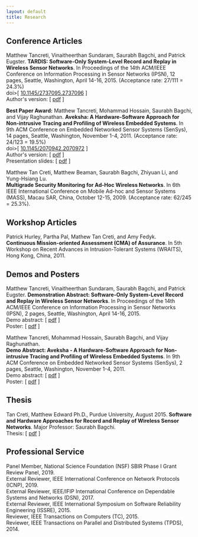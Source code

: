 ```yaml
---
layout: default
title: Research
---
```


Conference Articles
-------------------

Matthew Tancreti, Vinaitheerthan Sundaram, Saurabh Bagchi, and Patrick Eugster.
**TARDIS: Software-Only System-Level Record and Replay in Wireless Sensor Networks**.
In Proceedings of the 14th ACM/IEEE Conference on Information Processing in Sensor Networks (IPSN),
12 pages, Seattle, Washington, April 14-16, 2015.
(Acceptance rate: 27/111 = 24.3%)  
doi>\[ [10.1145/2737095.2737096](http://dx.doi.org/10.1145/2737095.2737096) \]  
Author's version: \[ [pdf](documents/tardis-ipsn2015-author.pdf) \]  

**Best Paper Award:** Matthew Tancreti, Mohammad Hossain, Saurabh Bagchi, and Vijay Raghunathan.
**Aveksha: A Hardware-Software Approach for Non-intrusive Tracing and Profiling of Wireless Embedded Systems**.
In 9th ACM Conference on Embedded Networked Sensor Systems (SenSys),
14 pages, Seattle, Washington, November 1-4, 2011.
(Acceptance rate: 24/123 = 19.5%)  
doi>\[ [10.1145/2070942.2070972](http://dx.doi.org/10.1145/2070942.2070972) \]  
Author's version: \[ [pdf](documents/aveksha-sensys2011-author.pdf) \]  
Presentation slides: \[ [pdf](documents/presentation-aveksha-sensys2011.pdf) \]  

Matthew Tan Creti, Matthew Beaman, Saurabh Bagchi, Zhiyuan Li, and Yung-Hsiang Lu.  
**Multigrade Security Monitoring for Ad-Hoc Wireless Networks**.
In 6th IEEE International Conference on Mobile Ad-hoc and Sensor Systems (MASS),
Macau SAR, China, October 12-15, 2009.
(Acceptance rate: 62/245 = 25.3%).

Workshop Articles
-----------------

Patrick Hurley, Partha Pal, Mathew Tan Creti, and Amy Fedyk.  
**Continuous Mission-oriented Assessment (CMA) of Assurance**.
In 5th Workshop on Recent Advances in Intrusion-Tolerant Systems (WRAITS),
Hong Kong, China, 2011.

Demos and Posters
-----------------

Matthew Tancreti, Vinaitheerthan Sundaram, Saurabh Bagchi, and Patrick Eugster.
**Demonstration Abstract: Software-Only System-Level Record and Replay in Wireless Sensor Networks**.
In Proceedings of the 14th ACM/IEEE Conference on Information Processing in Sensor Networks (IPSN),
2 pages, Seattle, Washington, April 14-16, 2015.  
Demo abstract: \[ [pdf](documents/demo-tardis-ipsn2015.pdf) \]  
Poster: \[ [pdf](documents/poster-tardis-ipsn2015.pdf) \]  

Matthew Tancreti, Mohammad Hossain, Saurabh Bagchi, and Vijay Raghunathan.  
**Demo Abstract: Aveksha - A Hardware-Software Approach for Non-intrusive Tracing and Profiling of Wireless Embedded Systems**.
In 9th ACM Conference on Embedded Networked Sensor Systems (SenSys),
2 pages, Seattle, Washington, November 1-4, 2011.  
Demo abstract: \[ [pdf](documents/demo-aveksha-sensys2011.pdf) \]  
Poster: \[ [pdf](documents/poster-aveksha-sensys2011.pdf) \]  

Thesis
------

Tan Creti, Matthew Edward Ph.D., Purdue University, August 2015. **Software and Hardware Approaches for Record and Replay of Wireless Sensor Networks**. Major Professor: Saurabh Bagchi.  
Thesis: \[ [pdf](documents/tancreti-thesis-phd.pdf) \]  

Professional Service 
--------------------

Panel Member, National Science Foundation (NSF) SBIR Phase I Grant Review Panel, 2019.  
External Reviewer, IEEE International Conference on Network Protocols (ICNP), 2019.  
External Reviewer, IEEE/IFIP International Conference on Dependable Systems and Networks (DSN), 2017.  
External Reviewer, IEEE International Symposium on Software Reliability Engineering (ISSRE), 2015.  
Reviewer, IEEE Transactions on Computers (TC), 2015.  
Reviewer, IEEE Transactions on Parallel and Distributed Systems (TPDS), 2014.  

